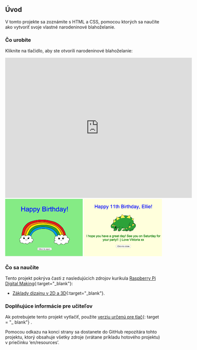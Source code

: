## Úvod

V tomto projekte sa zoznámite s HTML a CSS, pomocou ktorých sa naučíte ako vytvoriť svoje vlastné narodeninové blahoželanie.

### Čo urobíte

Kliknite na tlačidlo, aby ste otvorili narodeninové blahoželanie:

<div class="trinket">
  <iframe src="https://trinket.io/embed/html/e996dc0380?outputOnly=true&start=result" width="600" height="450" frameborder="0" marginwidth="0" marginheight="0" allowfullscreen>
  </iframe>
  <img src="images/birthday-final.png">
</div>

### Čo sa naučíte

Tento projekt pokrýva časti z nasledujúcich zdrojov kurikula [Raspberry Pi Digital Making](http://rpf.io/curriculum){:target="_blank"}:

+ [Základy dizajnu v 2D a 3D](https://www.raspberrypi.org/curriculum/design/creator){:target="_blank"}.

### Doplňujúce informácie pre učiteľov

Ak potrebujete tento projekt vytlačiť, použite [verziu určenú pre tlač](https://projects.raspberrypi.org/en/projects/happy-birthday/print){: target = "_ blank"} .

Pomocou odkazu na konci strany sa dostanete do GitHub repozitára tohto projektu, ktorý obsahuje všetky zdroje (vrátane príkladu hotového projektu) v priečinku ‘en/resources’.